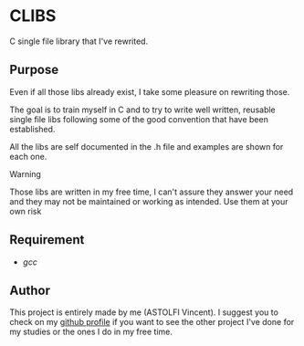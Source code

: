 # CLIBS

C single file library that I've rewrited.

## Purpose

Even if all those libs already exist, I take some pleasure on rewriting those. 

The goal is to train myself in C and to try to write well written, reusable single file libs following some of the good convention that have been established.

All the libs are self documented in the .h file and examples are shown for each one.

> [!WARNING]
> Those libs are written in my free time, I can't assure they answer your need and they may not be maintained or working as intended.
> Use them at your own risk

## Requirement 

- *gcc*

## Author 

This project is entirely made by me (ASTOLFI Vincent). I suggest you to check on my [github profile](https://www.github.com/viastolfi) if you want to see the other project I've done for my studies or the ones I do in my free time.

